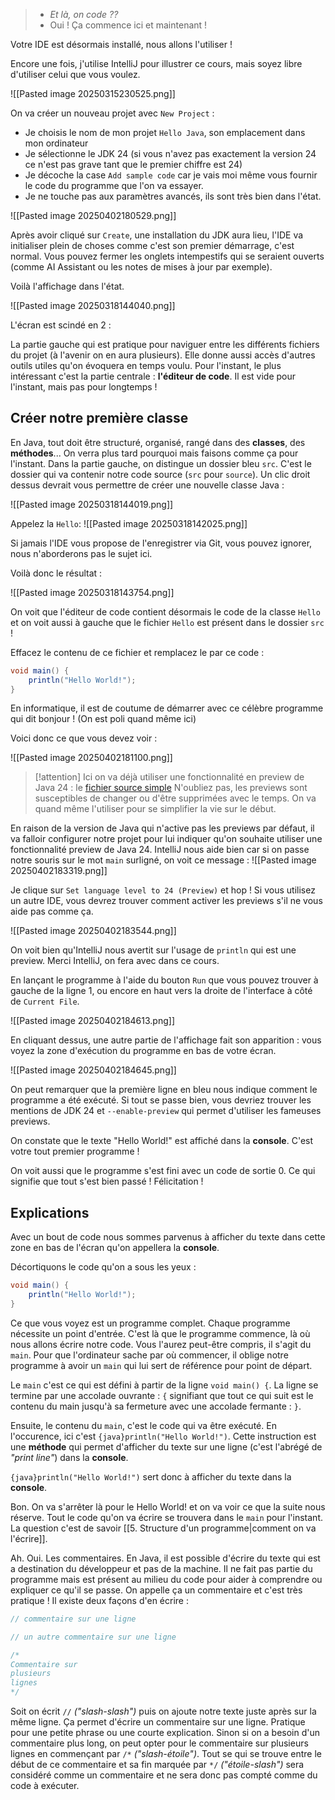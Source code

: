 >- *Et là, on code ??*
>- Oui ! Ça commence ici et maintenant !

Votre IDE est désormais installé, nous allons l'utiliser !

Encore une fois, j'utilise IntelliJ pour illustrer ce cours, mais soyez libre d'utiliser celui que vous voulez.

![[Pasted image 20250315230525.png]]

On va créer un nouveau projet avec `New Project` :

- Je choisis le nom de mon projet `Hello Java`, son emplacement dans mon ordinateur
- Je sélectionne le JDK 24 (si vous n'avez pas exactement la version 24 ce n'est pas grave tant que le premier chiffre est 24)
- Je décoche la case `Add sample code` car je vais moi même vous fournir le code du programme que l'on va essayer.
- Je ne touche pas aux paramètres avancés, ils sont très bien dans l'état.

![[Pasted image 20250402180529.png]]

Après avoir cliqué sur `Create`, une installation du JDK aura lieu, l'IDE va initialiser plein de choses comme c'est son premier démarrage, c'est normal.
Vous pouvez fermer les onglets intempestifs qui se seraient ouverts (comme AI Assistant ou les notes de mises à jour par exemple).

Voilà l'affichage dans l'état.

![[Pasted image 20250318144040.png]]

L'écran est scindé en 2 :

La partie gauche qui est pratique pour naviguer entre les différents fichiers du projet (à l'avenir on en aura plusieurs). Elle donne aussi accès d'autres outils utiles qu'on évoquera en temps voulu. 
Pour l'instant, le plus intéressant c'est la partie centrale : **l'éditeur de code**.
Il est vide pour l'instant, mais pas pour longtemps !

## Créer notre première classe

En Java, tout doit être structuré, organisé, rangé dans des **classes**, des **méthodes**... 
On verra plus tard pourquoi mais faisons comme ça pour l'instant. Dans la partie gauche, on distingue un dossier bleu `src`. C'est le dossier qui va contenir notre code source (`src` pour `source`).
Un clic droit dessus devrait vous permettre de créer une nouvelle classe Java :

![[Pasted image 20250318144019.png]]

Appelez la `Hello`:
![[Pasted image 20250318142025.png]]

Si jamais l'IDE vous propose de l'enregistrer via Git, vous pouvez ignorer, nous n'aborderons pas le sujet ici.

Voilà donc le résultat :

![[Pasted image 20250318143754.png]]

On voit que l'éditeur de code contient désormais le code de la classe `Hello` et on voit aussi à gauche que le fichier `Hello` est présent dans le dossier `src` !

Effacez le contenu de ce fichier et remplacez le par ce code :

```java title:Hello.java
void main() {  
    println("Hello World!");  
}
```

En informatique, il est de coutume de démarrer avec ce célèbre programme qui dit bonjour ! (On est poli quand même ici)

Voici donc ce que vous devez voir :

![[Pasted image 20250402181100.png]]

> [!attention]
> Ici on va déjà utiliser une fonctionnalité en preview de Java 24 : le [fichier source simple](https://openjdk.org/jeps/495)
> N'oubliez pas, les previews sont susceptibles de changer ou d'être supprimées avec le temps. On va quand même l'utiliser pour se simplifier la vie sur le début.

En raison de la version de Java qui n'active pas les previews par défaut, il va falloir configurer notre projet pour lui indiquer qu'on souhaite utiliser une fonctionnalité preview de Java 24. IntelliJ nous aide bien car si on passe notre souris sur le mot `main` surligné, on voit ce message :
![[Pasted image 20250402183319.png]]

Je clique sur `Set language level to 24 (Preview)` et hop ! Si vous utilisez un autre IDE, vous devrez trouver comment activer les previews s'il ne vous aide pas comme ça.

![[Pasted image 20250402183544.png]]

On voit bien qu'IntelliJ nous avertit sur l'usage de `println` qui est une preview. Merci IntelliJ, on fera avec dans ce cours.

En lançant le programme à l'aide du bouton `Run` que vous pouvez trouver à gauche de la ligne 1, ou encore en haut vers la droite de l'interface à côté de `Current File`.

![[Pasted image 20250402184613.png]]

En cliquant dessus, une autre partie de l'affichage fait son apparition : vous voyez la zone d'exécution du programme en bas de votre écran.

![[Pasted image 20250402184645.png]]

On peut remarquer que la première ligne en bleu nous indique comment le programme a été exécuté. Si tout se passe bien, vous devriez trouver les mentions de JDK 24 et `--enable-preview` qui permet d'utiliser les fameuses previews.

On constate que le texte "Hello World!" est affiché dans la **console**. C'est votre tout premier programme !

On voit aussi que le programme s'est fini avec un code de sortie 0. Ce qui signifie que tout s'est bien passé ! Félicitation !
## Explications

Avec un bout de code nous sommes parvenus à afficher du texte dans cette zone en bas de l'écran qu'on appellera la **console**.

Décortiquons le code qu'on a sous les yeux :

```java title:Hello.java
void main() {  
    println("Hello World!");
}
```

Ce que vous voyez est un programme complet. Chaque programme nécessite un point d'entrée. C'est là que le programme commence, là où nous allons écrire notre code. Vous l'aurez peut-être compris, il s'agit du `main`. Pour que l'ordinateur sache par où commencer, il oblige notre programme à avoir un `main` qui lui sert de référence pour point de départ.

Le `main` c'est ce qui est défini à partir de la ligne `void main() {`. La ligne se termine par une accolade ouvrante : `{` signifiant que tout ce qui suit est le contenu du main jusqu'à sa fermeture avec une accolade fermante : `}`.

Ensuite, le contenu du `main`, c'est le code qui va être exécuté. En l'occurence, ici c'est `{java}println("Hello World!")`. Cette instruction est une **méthode** qui permet d'afficher du texte sur une ligne (c'est l'abrégé de *"print line"*) dans la **console**. 

`{java}println("Hello World!")` sert donc à afficher du texte dans la **console**.


Bon. On va s'arrêter là pour le Hello World! et on va voir ce que la suite nous réserve.
Tout le code qu'on va écrire se trouvera dans le `main` pour l'instant. La question c'est de savoir [[5. Structure d'un programme|comment on va l'écrire]].



Ah. Oui. Les commentaires.
En Java, il est possible d'écrire du texte qui est a destination du développeur et pas de la machine. Il ne fait pas partie du programme mais est présent au milieu du code pour aider à comprendre ou expliquer ce qu'il se passe. On appelle ça un commentaire et c'est très pratique !
Il existe deux façons d'en écrire :

```java
// commentaire sur une ligne

// un autre commentaire sur une ligne

/*
Commentaire sur 
plusieurs
lignes
*/
```

Soit on écrit `//` *("slash-slash")* puis on ajoute notre texte juste après sur la même ligne. Ça permet d'écrire un commentaire sur une ligne. Pratique pour une petite phrase ou une courte explication.
Sinon si on a besoin d'un commentaire plus long, on peut opter pour le commentaire sur plusieurs lignes en commençant par `/*` *("slash-étoile")*. Tout se qui se trouve entre le début de ce commentaire et sa fin marquée par `*/` *("étoile-slash")* sera considéré comme un commentaire et ne sera donc pas compté comme du code à exécuter.